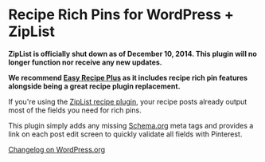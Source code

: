 Recipe Rich Pins for WordPress + ZipList
===

**ZipList is officially shut down as of December 10, 2014. This plugin will no longer function nor receive any new updates.**

**We recommend [Easy Recipe Plus](http://www.easyrecipeplugin.com/) as it includes recipe rich pin features alongside being a great recipe plugin replacement.**

If you're using the [ZipList recipe plugin](http://wordpress.org/plugins/ziplist-recipe-plugin/), your recipe posts already output most of the fields you need for rich pins.

This plugin simply adds any missing [Schema.org](http://schema.org) meta tags and provides a link on each post edit screen to quickly validate all fields with Pinterest.

[Changelog on WordPress.org](http://wordpress.org/plugins/recipe-rich-pins-ziplist/changelog/)
